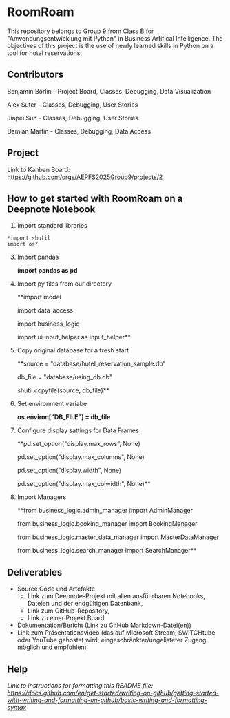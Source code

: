 # RoomRoam
This repository belongs to Group 9 from Class B for "Anwendungsentwicklung mit Python" in Business Artifical Intelligence. The objectives of this project is the use of newly learned skills in Python on a tool for hotel reservations.

## Contributors
Benjamin Börlin - Project Board, Classes, Debugging, Data Visualization

Alex Suter - Classes, Debugging, User Stories

Jiapei Sun - Classes, Debugging, User Stories

Damian Martin - Classes, Debugging, Data Access


## Project
Link to Kanban Board: https://github.com/orgs/AEPFS2025Group9/projects/2


## How to get started with RoomRoam on a Deepnote Notebook

1. Import standard libraries
```
*import shutil
import os*
```

3. Import pandas

     **import pandas as pd**


5. Import py files from our directory

     **import model

     import data_access

     import business_logic

     import ui.input_helper as input_helper**


7. Copy original database for a fresh start

     **source = "database/hotel_reservation_sample.db"

     db_file = "database/using_db.db"

     shutil.copyfile(source, db_file)**

 
9. Set environment variabe

     **os.environ["DB_FILE"] = db_file**


11. Configure display sattings for Data Frames

     **pd.set_option("display.max_rows", None)

     pd.set_option("display.max_columns", None)

     pd.set_option("display.width", None)

     pd.set_option("display.max_colwidth", None)**


13. Import Managers

     **from business_logic.admin_manager import AdminManager

     from business_logic.booking_manager import BookingManager

     from business_logic.master_data_manager import MasterDataManager

     from business_logic.search_manager import SearchManager**



## Deliverables
* Source Code und Artefakte
  * Link zum Deepnote-Projekt mit allen ausführbaren Notebooks, Dateien und der 
endgültigen Datenbank,  
  * Link zum GitHub-Repository, 
  * Link zu einer Projekt Board 
* Dokumentation/Bericht (Link zu GitHub Markdown-Datei(en)) 
* Link zum Präsentationsvideo (das auf Microsoft Stream, SWITCHtube oder YouTube 
gehostet wird; eingeschränkter/ungelisteter Zugang möglich und empfohlen)


## Help
*Link to instructions for formatting this README file: https://docs.github.com/en/get-started/writing-on-github/getting-started-with-writing-and-formatting-on-github/basic-writing-and-formatting-syntax*

